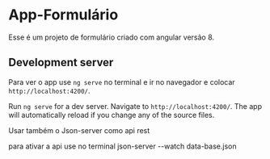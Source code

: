 # App-Formulário

Esse é um projeto de formulário criado com angular versão 8.


## Development server

Para ver o app use `ng serve` no terminal e ir no navegador e colocar `http://localhost:4200/`.

Run `ng serve` for a dev server. Navigate to `http://localhost:4200/`. The app will automatically reload if you change any of the source files.

Usar também o Json-server como api rest

para ativar a api use no terminal json-server --watch data-base.json
